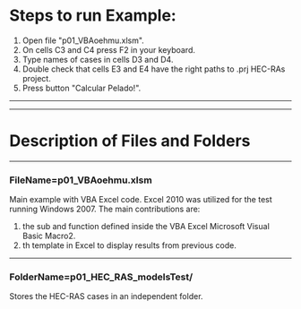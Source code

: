 # Steps to run Example:
1. Open file "p01_VBAoehmu.xlsm".
2. On cells C3 and C4 press F2 in your keyboard.
3. Type names of cases in cells D3 and D4.
4. Double check that cells E3 and E4 have the right paths to .prj HEC-RAs project.
5. Press button "Calcular Pelado!".

---
---
# Description of Files and Folders
---
### FileName=**p01_VBAoehmu.xlsm**
Main example with VBA Excel code. Excel 2010 was utilized for the test running Windows 2007. The main contributions are:
 1. the sub and function defined inside the VBA Excel Microsoft Visual Basic Macro2.
 2. th template in Excel to display results from previous code.

---

### FolderName=**p01_HEC_RAS_modelsTest/**
Stores the HEC-RAS cases in an independent folder.





